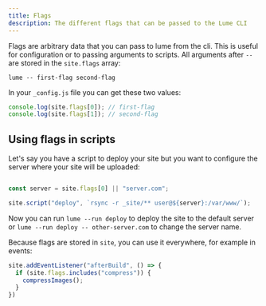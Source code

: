 ```yaml
---
title: Flags
description: The different flags that can be passed to the Lume CLI
---
```


Flags are arbitrary data that you can pass to lume from the cli. This is useful for configuration or to passing arguments to scripts.
All arguments after `--` are stored in the `site.flags` array:

```
lume -- first-flag second-flag
```

In your `_config.js` file you can get these two values:

```js
console.log(site.flags[0]); // first-flag
console.log(site.flags[1]); // second-flag
```

## Using flags in scripts

Let's say you have a script to deploy your site but you want to configure the server where your site will be uploaded:

```js

const server = site.flags[0] || "server.com";

site.script("deploy", `rsync -r _site/** user@${server}:/var/www/`);
```

Now you can run `lume --run deploy` to deploy the site to the default server or `lume --run deploy -- other-server.com` to change the server name.

Because flags are stored in `site`, you can use it everywhere, for example in events:

```js
site.addEventListener("afterBuild", () => {
  if (site.flags.includes("compress")) {
    compressImages();
  }
})
```